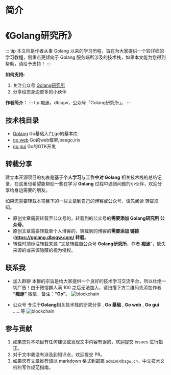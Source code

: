 # 简介
# 《Golang研究所》

::: tip 本文档是作者从事 Golang 以来的学习历程，旨在为大家提供一个较详细的学习教程，侧重点更倾向于 Golang 服务端所涉及的技术栈，如果本文能为您得到帮助，请给予支持！
:::

**如何支持:**
1. 关注公众号 [Golang研究所](/gzh.jpg 'Golang研究所')
2. 分享给您身边更多的小伙伴

**作者简介：**
::: tip 痴迷，dbsgw，公众号「Golang研究所」。
:::

## 技术栈目录

+ [Golang](/golang/Basics/Basics.html) Go基础入门,go的基本库
+ [go web](/golang/web/beego.html) Go的web框架,beego,iris
+ [go gui](/golang/gui/gtk.html) Go的GTK开发

## 转载分享
建立本开源项目的初衷是基于**个人学习**与**工作中对 Golang** 相关技术栈的总结记录，在这里也希望能帮助一些在学习 **Golang** 过程中遇到问题的小伙伴，欢迎分享给身边需要的朋友。

如果您需要转载本项目下的一些文章到自己的博客或公众号，请先阅读 转载须知。
+ 原创文章需要转载至公众号的，转载到的公众号的**需要添加 Golang研究所 公众号**。
+ 原创文章需要转载至个人博客的，转载到的博客的**需要添加 链接 :https://golang.dbsgw.com/ 转载**。
+ 转载时须标注转载来源 “文章转载自公众号 **Golang研究所**，作者 **痴迷**”，缺失来源的或来源隐蔽的视为侵权。

## 联系我
+ 加入群聊 本群的宗旨是给大家提供一个良好的技术学习交流平台，所以杜绝一切广告！由于微信群人满 100 之后无法加入，请扫描下方二维码先添加作者 **“痴迷”** 微信，备注：**“Go”**。
![blockchain](/job.jpg "痴迷")

+ 公众号 专注于**Golang**相关技术栈的研究分享 , **Go 基础** , **Go web** , **Go gui** ......等
![blockchain](/gzh.jpg "Golang研究所公众号")
## 参与贡献

1. 如果您对本项目有任何建议或发现文中内容有误的，欢迎提交 issues 进行指正。
2. 对于文中我没有涉及到知识点，欢迎提交 PR。
3. 如果您有文章推荐请以 markdown 格式到邮箱 `admin@dbsgw.cn`，中文技术文档的写作规范指南。
<style>
.page .theme-default-content h1:first-child{
    display:none
}

</style>
